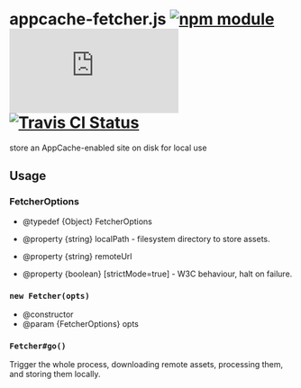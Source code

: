 # appcache-fetcher.js [![npm module](https://img.shields.io/npm/v/@jokeyrhyme/appcache-fetcher.svg)](https://www.npmjs.com/package/@jokeyrhyme/appcache-fetcher) [![AppVeyor Status](https://ci.appveyor.com/api/projects/status/github/jokeyrhyme/appcache-fetcher.js?branch=master&svg=true)](https://ci.appveyor.com/project/jokeyrhyme/appcache-fetcher.js) [![Travis CI Status](https://travis-ci.org/jokeyrhyme/appcache-fetcher.js.svg?branch=master)](https://travis-ci.org/jokeyrhyme/appcache-fetcher.js)

store an AppCache-enabled site on disk for local use


## Usage


### FetcherOptions

- @typedef {Object} FetcherOptions

- @property {string} localPath - filesystem directory to store assets.
- @property {string} remoteUrl
- @property {boolean} [strictMode=true] - W3C behaviour, halt on failure.


### `new Fetcher(opts)`

- @constructor
- @param {FetcherOptions} opts


### `Fetcher#go()`

Trigger the whole process, downloading remote assets, processing them,
and storing them locally.
